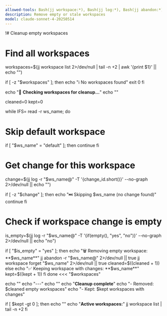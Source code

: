 ```yaml
---
allowed-tools: Bash(jj workspace:*), Bash(jj log:*), Bash(jj abandon:*)
description: Remove empty or stale workspaces
model: claude-sonnet-4-20250514
---
```


!# Cleanup empty workspaces

# Find all workspaces
workspaces=$(jj workspace list 2>/dev/null | tail -n +2 | awk '{print $1}' || echo "")

if [ -z "$workspaces" ]; then
  echo "ℹ️  No workspaces found"
  exit 0
fi

echo "🧹 **Checking workspaces for cleanup...**"
echo ""

cleaned=0
kept=0

while IFS= read -r ws_name; do
  # Skip default workspace
  if [ "$ws_name" = "default" ]; then
    continue
  fi

  # Get change for this workspace
  change=$(jj log -r "$ws_name@" -T '{change_id.short()}' --no-graph 2>/dev/null || echo "")

  if [ -z "$change" ]; then
    echo "⏭️  Skipping $ws_name (no change found)"
    continue
  fi

  # Check if workspace change is empty
  is_empty=$(jj log -r "$ws_name@" -T '{if(empty(), "yes", "no")}' --no-graph 2>/dev/null || echo "no")

  if [ "$is_empty" = "yes" ]; then
    echo "🗑️  Removing empty workspace: **$ws_name**"
    jj abandon -r "$ws_name@" 2>/dev/null || true
    jj workspace forget "$ws_name" 2>/dev/null || true
    cleaned=$((cleaned + 1))
  else
    echo "✅ Keeping workspace with changes: **$ws_name**"
    kept=$((kept + 1))
  fi
done <<< "$workspaces"

echo ""
echo "---"
echo ""
echo "**Cleanup complete**"
echo "- Removed: $cleaned empty workspaces"
echo "- Kept: $kept workspaces with changes"

if [ $kept -gt 0 ]; then
  echo ""
  echo "**Active workspaces:**"
  jj workspace list | tail -n +2
fi
